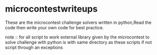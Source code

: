 # microcontestwriteups
These are the microcontest challenge solvers written in python,Read the code then write your own code for best practice.

note :: for all script to work external library given by the microcontest to solve challenge with python is with same directory as these scripts
if not script through an exceptions
